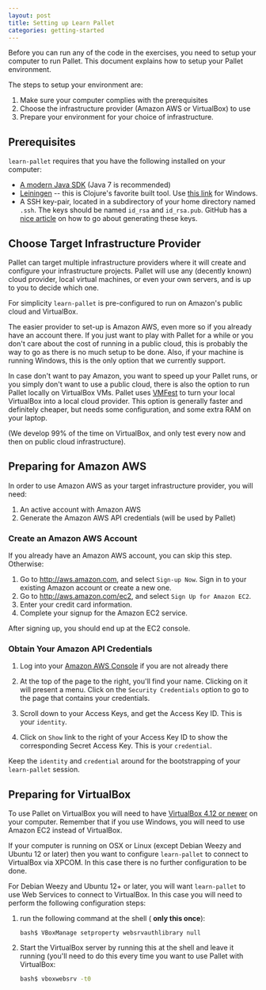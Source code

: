 ```yaml
---
layout: post
title: Setting up Learn Pallet
categories: getting-started
---
```


<p class="lead">Before you can run any of the code in the exercises, you need to setup
your computer to run Pallet. This document explains how to setup your
Pallet environment.</p>

The steps to setup your environment are: 
    
1. Make sure your computer complies with the prerequisites
2. Choose the infrastructure provider (Amazon AWS or VirtualBox) to
   use
3. Prepare your environment for your choice of infrastructure.

## Prerequisites

`learn-pallet` requires that you have the following installed on your
computer:

  - [A modern Java SDK][java] (Java 7 is recommended)
  - [Leiningen][lein] -- this is Clojure's favorite built tool. Use
    [this link][lein-win] for Windows. 
  - A SSH key-pair, located in a subdirectory of your home directory
    named `.ssh`. The keys should be named `id_rsa` and `id_rsa.pub`.
    GitHub has a [nice article][gen-ssh-keys] on how to go about
    generating these keys.

## Choose Target Infrastructure Provider

Pallet can target multiple infrastructure providers where it will
create and configure your infrastructure projects. Pallet will use any
(decently known) cloud provider, local virtual machines, or even your
own servers, and is up to you to decide which one.

For simplicity `learn-pallet` is pre-configured to run on Amazon's
public cloud and VirtualBox.

The easier provider to set-up is Amazon AWS, even more so if you
already have an account there. If you just want to play with Pallet
for a while or you don't care about the cost of running in a public
cloud, this is probably the way to go as there is no much setup to be
done. Also, if your machine is running Windows, this is the only
option that we currently support.

In case don't want to pay Amazon, you want to speed up your Pallet
runs, or you simply don't want to use a public cloud, there is also
the option to run Pallet locally on VirtualBox VMs. Pallet uses
[VMFest][vmfest] to turn your local VirtualBox into a local cloud
provider. This option is generally faster and definitely cheaper, but
needs some configuration, and some extra RAM on your laptop.

(We develop 99% of the time on VirtualBox, and only test every now
and then on public cloud infrastructure).

## Preparing for Amazon AWS

In order to use Amazon AWS as your target infrastructure provider, you
will need:

1. An active account with Amazon AWS
2. Generate the Amazon AWS API credentials (will be used by Pallet)
 
### Create an Amazon AWS Account

If you already have an Amazon AWS account, you can skip this step.
Otherwise:

1. Go to http://aws.amazon.com, and select `Sign-up Now`. Sign in to
your existing Amazon account or create a new one.
2. Go to http://aws.amazon.com/ec2, and select `Sign Up for Amazon
EC2`.
3. Enter your credit card information.
4. Complete your signup for the Amazon EC2 service.

After signing up, you should end up at the EC2 console.

### Obtain Your Amazon API Credentials

1. Log into your [Amazon AWS Console](https://console.aws.amazon.com/) if you are not already there

2. At the top of the page to the right, you'll find your name.
Clicking on it will present a menu. Click on the `Security
Credentials` option to go to the page that contains your credentials.

3. Scroll down to your Access Keys, and get the Access Key ID. This is
your `identity`.

4. Click on `Show` link to the right of your Access Key ID to show the
corresponding Secret Access Key. This is your `credential`.

Keep the `identity` and `credential` around for the bootstrapping of
your `learn-pallet` session.

## Preparing for VirtualBox

To use Pallet on VirtualBox you will need to have
[VirtualBox 4.12 or newer][vbox] on your computer. Remember that if
you use Windows, you will need to use Amazon EC2 instead of
VirtualBox.

If your computer is running on OSX or Linux (except Debian Weezy and
Ubuntu 12 or later) then you want to configure `learn-pallet` to
connect to VirtualBox via XPCOM. In this case there is no further
configuration to be done.

For Debian Weezy and Ubuntu 12+ or later, you will want `learn-pallet`
to use Web Services to connect to VirtualBox. In this case you will
need to perform the following configuration steps:

1. run the following command at the shell ( __only this once__):

    ```
    bash$ VBoxManage setproperty websrvauthlibrary null
    ````

1. Start the VirtualBox server by running this at the shell and leave
   it running (you'll need to do this every time you want to use
   Pallet with VirtualBox:

    ```bash  
    bash$ vboxwebsrv -t0
    ```  

[gen-ssh-keys]: https://help.github.com/articles/generating-ssh-keys
[java]: http://www.oracle.com/technetwork/java/javase/downloads/index.html
[jclouds]: http://www.jclouds.org/documentation/reference/supported-providers/
[lein]: http://leiningen.org/#install
[lein-win]: http://leiningen-win-installer.djpowell.net
[vbox]: https://virtualbox.org
[vbox-dl]: https://www.virtualbox.org/wiki/Downloads
[vmfest]: https://github.com/tbatchelli/vmfest

[pallet-ml]: https://groups.google.com/forum/?fromgroups#!forum/pallet-clj
[freenode]: http://freenode.net/irc_servers.shtml
[learn-pallet-issues]: https://github.com/pallet/learn-pallet/issues
[palletops-tweet]: https://twitter.com/palletops
